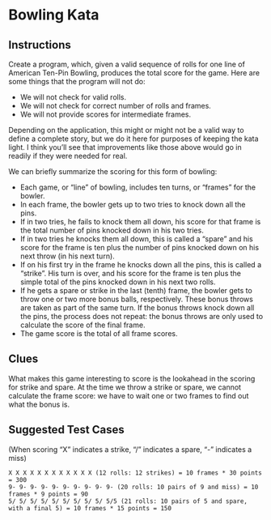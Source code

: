 # Bowling Kata

## Instructions

Create a program, which, given a valid sequence of rolls for one line of American Ten-Pin Bowling, produces the total 
score for the game. Here are some things that the program will not do:

* We will not check for valid rolls.
* We will not check for correct number of rolls and frames.
* We will not provide scores for intermediate frames.

Depending on the application, this might or might not be a valid way to define a complete story, but we do it here for 
purposes of keeping the kata light. I think you’ll see that improvements like those above would go in readily if they 
were needed for real.

We can briefly summarize the scoring for this form of bowling:

* Each game, or “line” of bowling, includes ten turns, or “frames” for the bowler.
* In each frame, the bowler gets up to two tries to knock down all the pins.
* If in two tries, he fails to knock them all down, his score for that frame is the total number of pins knocked down in 
his two tries.
* If in two tries he knocks them all down, this is called a “spare” and his score for the frame is ten plus the number of 
pins knocked down on his next throw (in his next turn).
* If on his first try in the frame he knocks down all the pins, this is called a “strike”. His turn is over, and his 
score for the frame is ten plus the simple total of the pins knocked down in his next two rolls.
* If he gets a spare or strike in the last (tenth) frame, the bowler gets to throw one or two more bonus balls, 
respectively. These bonus throws are taken as part of the same turn. If the bonus throws knock down all the pins, the 
process does not repeat: the bonus throws are only used to calculate the score of the final frame.
* The game score is the total of all frame scores.

## Clues

What makes this game interesting to score is the lookahead in the scoring for strike and spare. At the time we throw a 
strike or spare, we cannot calculate the frame score: we have to wait one or two frames to find out what the bonus is.

## Suggested Test Cases

(When scoring “X” indicates a strike, “/” indicates a spare, “-” indicates a miss)

```
X X X X X X X X X X X X (12 rolls: 12 strikes) = 10 frames * 30 points = 300
9- 9- 9- 9- 9- 9- 9- 9- 9- 9- (20 rolls: 10 pairs of 9 and miss) = 10 frames * 9 points = 90
5/ 5/ 5/ 5/ 5/ 5/ 5/ 5/ 5/ 5/5 (21 rolls: 10 pairs of 5 and spare, with a final 5) = 10 frames * 15 points = 150
```

